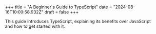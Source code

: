 +++
title = "A Beginner's Guide to TypeScript"
date = "2024-08-16T10:00:58.932Z"
draft = false
+++

  This guide introduces TypeScript, explaining its benefits over JavaScript and how to get started with it.
        